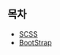 
## 목차
- [SCSS](https://github.com/014ee/TIL/blob/main/css/scss.md)
- [BootStrap](http://bootstrapk.com/getting-started/)
